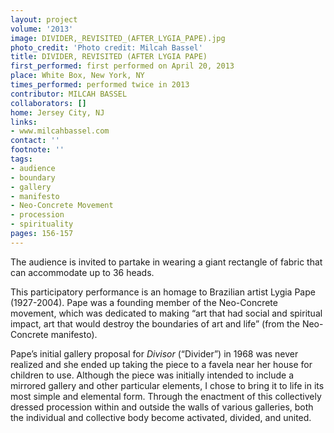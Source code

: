 ```yaml
---
layout: project
volume: '2013'
image: DIVIDER,_REVISITED_(AFTER_LYGIA_PAPE).jpg
photo_credit: 'Photo credit: Milcah Bassel'
title: DIVIDER, REVISITED (AFTER LYGIA PAPE)
first_performed: first performed on April 20, 2013
place: White Box, New York, NY
times_performed: performed twice in 2013
contributor: MILCAH BASSEL
collaborators: []
home: Jersey City, NJ
links:
- www.milcahbassel.com
contact: ''
footnote: ''
tags:
- audience
- boundary
- gallery
- manifesto
- Neo-Concrete Movement
- procession
- spirituality
pages: 156-157
---
```


The audience is invited to partake in wearing a giant rectangle of fabric that can accommodate up to 36 heads.

This participatory performance is an homage to Brazilian artist Lygia Pape (1927-2004). Pape was a founding member of the Neo-Concrete movement, which was dedicated to making “art that had social and spiritual impact, art that would destroy the boundaries of art and life” (from the Neo-Concrete manifesto).

Pape’s initial gallery proposal for _Divisor_ (“Divider”) in 1968 was never realized and she ended up taking the piece to a favela near her house for children to use. Although the piece was initially intended to include a mirrored gallery and other particular elements, I chose to bring it to life in its most simple and elemental form. Through the enactment of this collectively dressed procession within and outside the walls of various galleries, both the individual and collective body become activated, divided, and united.
